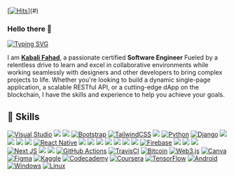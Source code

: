 [[![Hits](https://hits.seeyoufarm.com/api/count/incr/badge.svg?url=https%3A%2F%2Fgithub.com%2Ffahdakabali&count_bg=%23A0DCDD&title_bg=%23555555&icon=loom.svg&icon_color=%2396C2D9&title=hits&edge_flat=false)](https://hits.seeyoufarm.com)](#)

### Hello there 👋

[![Typing SVG](https://readme-typing-svg.herokuapp.com?font=%22Fira+Code%22&center=true&vCenter=true&width=720&lines=%E2%9C%A8+Full+Stack+Software+Engineer+%E2%9C%A8;%3D%3E+Design+and+develop+user+interactions+on+web+pages;%3D%3E+Design+and+develop+back-end+systems;%3D%3E+Create+servers+and+databases+for+functionality;%3D%3E+Ensuring+cross-platform+optimization;%3D%3E+Design+and+develop+APIs;%3D%3E+Implement+effective+security+protocols)](#)

I am **<a href="https://fahadkabali.netlify.app/" target="_blank"> Kabali Fahad</a>**, a passionate certified **Software Engineer** Fueled by a relentless drive to learn and excel in collaborative environments while working seamlessly with designers and other developers to bring complex projects to life. Whether you're looking to build a dynamic single-page application, a scalable RESTful API, or a cutting-edge dApp on the blockchain, I have the skills and experience to help you achieve your goals.

## 🚀 Skills

[![Visual Studio](https://img.shields.io/badge/Visual%20Studio-5C2D91.svg?style=for-the-badge&logo=visual-studio&logoColor=white)](#)
[![](https://img.shields.io/badge/HTML5-E34F26?style=for-the-badge&logo=html5&logoColor=white)](#)
[![](https://img.shields.io/badge/CSS3-1572B6?style=for-the-badge&logo=css3&logoColor=white)](#)
[![Bootstrap](https://img.shields.io/badge/bootstrap-%238511FA.svg?style=for-the-badge&logo=bootstrap&logoColor=white)](#)
[![TailwindCSS](https://img.shields.io/badge/tailwindcss-%2338B2AC.svg?style=for-the-badge&logo=tailwind-css&logoColor=white)](#)
[![](https://img.shields.io/badge/JavaScript-F7DF1E?style=for-the-badge&logo=javascript&logoColor=black)](#)
[![Python](https://img.shields.io/badge/python-3670A0?style=for-the-badge&logo=python&logoColor=ffdd54)](#)
[![Django](https://img.shields.io/badge/django-%23092E20.svg?style=for-the-badge&logo=django&logoColor=white)](#)
[![](https://img.shields.io/badge/Node.js-43853D?style=for-the-badge&logo=node.js&logoColor=white)](#)
[![](https://img.shields.io/badge/Express.js-404D59?style=for-the-badge)](#)
[![](https://img.shields.io/badge/GraphQl-E10098?style=for-the-badge&logo=graphql&logoColor=white)](#)
[![](https://img.shields.io/badge/React-20232A?style=for-the-badge&logo=react&logoColor=61DAFB)](#)
[![React Native](https://img.shields.io/badge/react_native-%2320232a.svg?style=for-the-badge&logo=react&logoColor=%2361DAFB)](#)
[![](https://img.shields.io/badge/Redux-593D88?style=for-the-badge&logo=redux&logoColor=white)](#)
[![](https://img.shields.io/badge/MySQL-00000F?style=for-the-badge&logo=mysql&logoColor=white)](#)
[![](https://img.shields.io/badge/MongoDB-4EA94B?style=for-the-badge&logo=mongodb&logoColor=white)](#)
[![](https://img.shields.io/badge/PostgreSQL-316192?style=for-the-badge&logo=postgresql&logoColor=white)](#)
[![](https://img.shields.io/badge/Docker-2CA5E0?style=for-the-badge&logo=docker&logoColor=white)](#)
[![](https://img.shields.io/badge/kubernetes-326ce5.svg?&style=for-the-badge&logo=kubernetes&logoColor=white)](#)
[![](https://img.shields.io/badge/Amazon_AWS-FF9900?style=for-the-badge&logo=amazonaws&logoColor=white)](#)
[![Firebase](https://img.shields.io/badge/firebase-a08021?style=for-the-badge&logo=firebase&logoColor=ffcd34)](#)
[![](https://img.shields.io/badge/Heroku-430098?style=for-the-badge&logo=heroku&logoColor=white)](#)
[![](https://img.shields.io/badge/Netlify-00C7B7?style=for-the-badge&logo=netlify&logoColor=white)](#)
[![](https://img.shields.io/badge/Vercel-000000?style=for-the-badge&logo=vercel&logoColor=white)](#)
[![Next JS](https://img.shields.io/badge/Next-black?style=for-the-badge&logo=next.js&logoColor=white)](#)
[![](https://img.shields.io/badge/Postman-FF6C37?style=for-the-badge&logo=Postman&logoColor=white)](#)
[![](https://img.shields.io/badge/Swagger-85EA2D?style=for-the-badge&logo=Swagger&logoColor=white)](#)
[![GitHub Actions](https://img.shields.io/badge/github%20actions-%232671E5.svg?style=for-the-badge&logo=githubactions&logoColor=white)](#)
[![TravisCI](https://img.shields.io/badge/travis%20ci-%232B2F33.svg?style=for-the-badge&logo=travis&logoColor=white)](#)
[![Bitcoin](https://img.shields.io/badge/Bitcoin-000?style=for-the-badge&logo=bitcoin&logoColor=white)](#)
[![Web3.js](https://img.shields.io/badge/web3.js-F16822?style=for-the-badge&logo=web3.js&logoColor=white)](#)
[![Canva](https://img.shields.io/badge/Canva-%2300C4CC.svg?style=for-the-badge&logo=Canva&logoColor=white)](#)
[![Figma](https://img.shields.io/badge/figma-%23F24E1E.svg?style=for-the-badge&logo=figma&logoColor=white)](#)
[![Kaggle](https://img.shields.io/badge/Kaggle-035a7d?style=for-the-badge&logo=kaggle&logoColor=white)](#)
[![Codecademy](https://img.shields.io/badge/Codecademy-FFF0E5?style=for-the-badge&logo=codecademy&logoColor=1F243A)](#)
[![Coursera](https://img.shields.io/badge/Coursera-%230056D2.svg?style=for-the-badge&logo=Coursera&logoColor=white)](#)
[![TensorFlow](https://img.shields.io/badge/TensorFlow-%23FF6F00.svg?style=for-the-badge&logo=TensorFlow&logoColor=white)](#)
[![Android](https://img.shields.io/badge/Android-3DDC84?style=for-the-badge&logo=android&logoColor=white)](#)
[![Windows](https://img.shields.io/badge/Windows-0078D6?style=for-the-badge&logo=windows&logoColor=white)](#)
[![Linux](https://img.shields.io/badge/Linux-FCC624?style=for-the-badge&logo=linux&logoColor=black)](#)


<!-- For buttons -->
<!-- https://github.com/alexandresanlim/Badges4-README.md-Profile#-cloud- -->
<!-- For Streak -->
<!-- https://github-readme-streak-stats.herokuapp.com/demo/ -->


<!-- [[![Hits](https://hits.seeyoufarm.com/api/count/incr/badge.svg?url=https%3A%2F%2Fgithub.com%2Ffahdakabali&count_bg=%23A0DCDD&title_bg=%23555555&icon=loom.svg&icon_color=%2396C2D9&title=hits&edge_flat=false)](https://hits.seeyoufarm.com)](#)  -->
